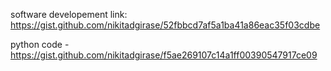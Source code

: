 software developement link: https://gist.github.com/nikitadgirase/52fbbcd7af5a1ba41a86eac35f03cdbe


python code - https://gist.github.com/nikitadgirase/f5ae269107c14a1ff00390547917ce09